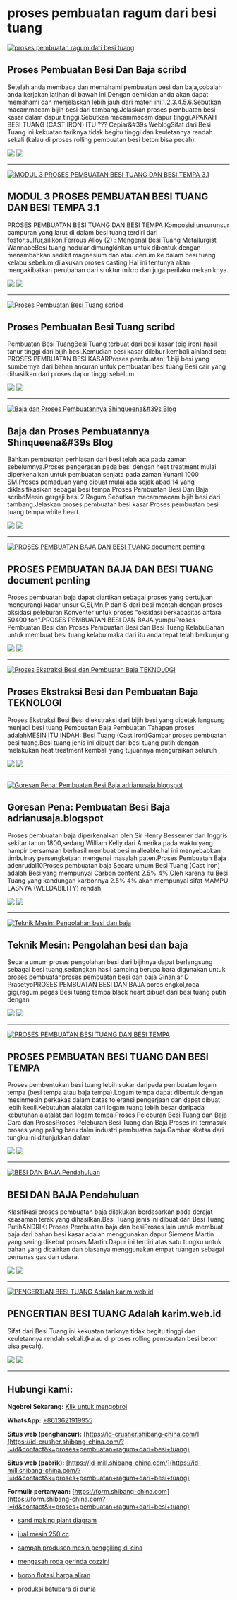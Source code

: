 # proses pembuatan ragum dari besi tuang

<a href="https://swt.shibang-china.com/?l=id&img&k=proses+pembuatan+ragum+dari+besi+tuang" target="_blank">![proses pembuatan ragum dari besi tuang](http://static.shibang-china.com/all-800x300/89.jpg)</a>

## Proses Pembuatan Besi Dan Baja scribd
Setelah anda membaca dan memahami pembuatan besi dan baja,cobalah anda kerjakan latihan di bawah ini.Dengan demikian anda akan dapat memahami dan menjelaskan lebih jauh dari materi ini.1.2.3.4.5.6.Sebutkan macammacam bijih besi dari tambang.Jelaskan proses pembuatan besi kasar dalam dapur tinggi.Sebutkan macammacam dapur tinggi.APAKAH BESI TUANG (CAST IRON) ITU ??? Cepiar&#39s WeblogSifat dari Besi Tuang ini kekuatan tariknya tidak begitu tinggi dan keuletannya rendah sekali (kalau di proses rolling pembuatan besi beton bisa pecah).


<a href="https://whatsapp.shibangsoft.com/WhatsApp.php" target="_blank" title="WhatsApp">![](http://static.shibang-china.com/icon/whatsapp.png)</a> <a href="https://swt.shibang-china.com/?l=id&icon&k=proses+pembuatan+ragum+dari+besi+tuang" target="_blank">![](http://static.shibang-china.com/icon/chat-id.png)</a>

---

<a href="https://swt.shibang-china.com/?l=id&img&k=proses+pembuatan+ragum+dari+besi+tuang" target="_blank">![MODUL 3 PROSES PEMBUATAN BESI TUANG DAN BESI TEMPA 3.1](http://static.shibang-china.com/all-800x300/1201.jpg)</a>

## MODUL 3 PROSES PEMBUATAN BESI TUANG DAN BESI TEMPA 3.1
PROSES PEMBUATAN BESI TUANG DAN BESI TEMPA Komposisi unsurunsur campuran yang larut di dalam besi tuang terdiri dari fosfor,sulfur,silikon,Ferrous Alloy (2) : Mengenal Besi Tuang Metallurgist WannabeBesi tuang nodular dimungkinkan untuk dibentuk dengan menambahkan sedikit magnesium dan atau cerium ke dalam besi tuang kelabu sebelum dilakukan proses casting.Hal ini tentunya akan mengakibatkan perubahan dari sruktur mikro dan juga perilaku mekaniknya.


<a href="https://whatsapp.shibangsoft.com/WhatsApp.php" target="_blank" title="WhatsApp">![](http://static.shibang-china.com/icon/whatsapp.png)</a> <a href="https://swt.shibang-china.com/?l=id&icon&k=proses+pembuatan+ragum+dari+besi+tuang" target="_blank">![](http://static.shibang-china.com/icon/chat-id.png)</a>

---

<a href="https://swt.shibang-china.com/?l=id&img&k=proses+pembuatan+ragum+dari+besi+tuang" target="_blank">![Proses Pembuatan Besi Tuang scribd](http://static.shibang-china.com/all-800x300/1054.jpg)</a>

## Proses Pembuatan Besi Tuang scribd
Pembuatan Besi TuangBesi Tuang terbuat dari besi kasar (pig iron) hasil tanur tinggi dari bijih besi.Kemudian besi kasar dilebur kembali aInland sea: PROSES PEMBUATAN BESI KASARProses pembuatan: 1.biji besi yang sumbernya dari bahan ancuran untuk pembuatan besi tuang Besi cair yang dihasilkan dari proses dapur tinggi sebelum


<a href="https://whatsapp.shibangsoft.com/WhatsApp.php" target="_blank" title="WhatsApp">![](http://static.shibang-china.com/icon/whatsapp.png)</a> <a href="https://swt.shibang-china.com/?l=id&icon&k=proses+pembuatan+ragum+dari+besi+tuang" target="_blank">![](http://static.shibang-china.com/icon/chat-id.png)</a>

---

<a href="https://swt.shibang-china.com/?l=id&img&k=proses+pembuatan+ragum+dari+besi+tuang" target="_blank">![Baja dan Proses Pembuatannya Shinqueena&#39s Blog](http://static.shibang-china.com/all-800x300/378.jpg)</a>

## Baja dan Proses Pembuatannya Shinqueena&#39s Blog
Bahkan pembuatan perhiasan dari besi telah ada pada zaman sebelumnya.Proses pengerasan pada besi dengan heat treatment mulai diperkenalkan untuk pembuatan senjata pada zaman Yunani 1000 SM.Proses pemaduan yang dibuat mulai ada sejak abad 14 yang diklasifikasikan sebagai besi tempa.Proses Pembuatan Besi Dan Baja scribdMesin gergaji besi 2.Ragum Sebutkan macammacam bijih besi dari tambang.Jelaskan proses pembuatan besi kasar Proses pembuatan besi tuang tempa white heart


<a href="https://whatsapp.shibangsoft.com/WhatsApp.php" target="_blank" title="WhatsApp">![](http://static.shibang-china.com/icon/whatsapp.png)</a> <a href="https://swt.shibang-china.com/?l=id&icon&k=proses+pembuatan+ragum+dari+besi+tuang" target="_blank">![](http://static.shibang-china.com/icon/chat-id.png)</a>

---

<a href="https://swt.shibang-china.com/?l=id&img&k=proses+pembuatan+ragum+dari+besi+tuang" target="_blank">![PROSES PEMBUATAN BAJA DAN BESI TUANG document penting](http://static.shibang-china.com/all-800x300/814.jpg)</a>

## PROSES PEMBUATAN BAJA DAN BESI TUANG document penting
Proses pembuatan baja dapat diartikan sebagai proses yang bertujuan mengurangi kadar unsur C,Si,Mn,P dan S dari besi mentah dengan proses oksidasi peleburan.Konventer untuk proses "oksidasi berkapasitas antara 50400 ton".PROSES PEMBUATAN BESI DAN BAJA yumpuProses Pembuatan Besi dan Proses Pembuatan Besi dan Besi Tuang KelabuBahan untuk membuat besi tuang kelabu maka dari itu anda tepat telah berkunjung


<a href="https://whatsapp.shibangsoft.com/WhatsApp.php" target="_blank" title="WhatsApp">![](http://static.shibang-china.com/icon/whatsapp.png)</a> <a href="https://swt.shibang-china.com/?l=id&icon&k=proses+pembuatan+ragum+dari+besi+tuang" target="_blank">![](http://static.shibang-china.com/icon/chat-id.png)</a>

---

<a href="https://swt.shibang-china.com/?l=id&img&k=proses+pembuatan+ragum+dari+besi+tuang" target="_blank">![Proses Ekstraksi Besi dan Pembuatan Baja TEKNOLOGI](http://static.shibang-china.com/all-800x300/617.jpg)</a>

## Proses Ekstraksi Besi dan Pembuatan Baja TEKNOLOGI
Proses Ekstraksi Besi Besi diekstraksi dari bijih besi yang dicetak langsung menjadi besi tuang Pembuatan Baja Pembuatan Tahapan proses adalahMESIN ITU INDAH: Besi Tuang (Cast Iron)Gambar proses pembuatan besi tuang.Besi tuang jenis ini dibuat dari besi tuang putih dengan melakukan heat treatment kembali yang tujuannya menguraikan seluruh


<a href="https://whatsapp.shibangsoft.com/WhatsApp.php" target="_blank" title="WhatsApp">![](http://static.shibang-china.com/icon/whatsapp.png)</a> <a href="https://swt.shibang-china.com/?l=id&icon&k=proses+pembuatan+ragum+dari+besi+tuang" target="_blank">![](http://static.shibang-china.com/icon/chat-id.png)</a>

---

<a href="https://swt.shibang-china.com/?l=id&img&k=proses+pembuatan+ragum+dari+besi+tuang" target="_blank">![Goresan Pena: Pembuatan Besi Baja adrianusaja.blogspot](http://static.shibang-china.com/all-800x300/290.jpg)</a>

## Goresan Pena: Pembuatan Besi Baja adrianusaja.blogspot
Proses pembuatan baja diperkenalkan oleh Sir Henry Bessemer dari Inggris sekitar tahun 1800,sedang William Kelly dari Amerika pada waktu yang hampir bersamaan berhasil membuat besi malleable.hal ini menyebabkan timbulnay persengketaan mengenai masalah paten.Proses Pembuatan Baja adenrudal10Proses pembuatan baja Secara umum Besi Tuang (Cast Iron) adalah Besi yang mempunyai Carbon content 2.5% 4%.Oleh karena itu Besi Tuang yang kandungan karbonnya 2.5% 4% akan mempunyai sifat MAMPU LASNYA (WELDABILITY) rendah.


<a href="https://whatsapp.shibangsoft.com/WhatsApp.php" target="_blank" title="WhatsApp">![](http://static.shibang-china.com/icon/whatsapp.png)</a> <a href="https://swt.shibang-china.com/?l=id&icon&k=proses+pembuatan+ragum+dari+besi+tuang" target="_blank">![](http://static.shibang-china.com/icon/chat-id.png)</a>

---

<a href="https://swt.shibang-china.com/?l=id&img&k=proses+pembuatan+ragum+dari+besi+tuang" target="_blank">![Teknik Mesin: Pengolahan besi dan baja](http://static.shibang-china.com/all-800x300/206.jpg)</a>

## Teknik Mesin: Pengolahan besi dan baja
Secara umum proses pengolahan besi dari bijihnya dapat berlangsung sebagai besi tuang,sedangkan hasil samping berupa bara digunakan untuk proses pembuatanproses pembuatan besi dan baja Ginanjar D PrasetyoPROSES PEMBUATAN BESI DAN BAJA poros engkol,roda gigi,ragum,pegas Besi tuang tempa black heart dibuat dari besi tuang putih dengan


<a href="https://whatsapp.shibangsoft.com/WhatsApp.php" target="_blank" title="WhatsApp">![](http://static.shibang-china.com/icon/whatsapp.png)</a> <a href="https://swt.shibang-china.com/?l=id&icon&k=proses+pembuatan+ragum+dari+besi+tuang" target="_blank">![](http://static.shibang-china.com/icon/chat-id.png)</a>

---

<a href="https://swt.shibang-china.com/?l=id&img&k=proses+pembuatan+ragum+dari+besi+tuang" target="_blank">![PROSES PEMBUATAN BESI TUANG DAN BESI TEMPA](http://static.shibang-china.com/all-800x300/338.jpg)</a>

## PROSES PEMBUATAN BESI TUANG DAN BESI TEMPA
Proses pembentukan besi tuang lebih sukar daripada pembuatan logam tempa (besi tempa atau baja tempa).Logam tempa dapat dibentuk dengan mesinmesin perkakas dalam batas toleransi pengerjaan dan dapat dibuat lebih kecil.Kebutuhan alatalat dari logam tuang lebih besar daripada kebutuhan alatalat dari logam tempa.Proses Peleburan Besi Tuang dan Baja Cara dan ProsesProses Peleburan Besi Tuang dan Baja Proses ini termasuk proses yang paling baru dalm industri pembuatan baja.Gambar sketsa dari tungku ini ditunjukkan dalam


<a href="https://whatsapp.shibangsoft.com/WhatsApp.php" target="_blank" title="WhatsApp">![](http://static.shibang-china.com/icon/whatsapp.png)</a> <a href="https://swt.shibang-china.com/?l=id&icon&k=proses+pembuatan+ragum+dari+besi+tuang" target="_blank">![](http://static.shibang-china.com/icon/chat-id.png)</a>

---

<a href="https://swt.shibang-china.com/?l=id&img&k=proses+pembuatan+ragum+dari+besi+tuang" target="_blank">![BESI DAN BAJA Pendahuluan](http://static.shibang-china.com/all-800x300/732.jpg)</a>

## BESI DAN BAJA Pendahuluan
Klasifikasi proses pembuatan baja dilakukan berdasarkan pada derajat keasaman terak yang dihasilkan.Besi Tuang jenis ini dibuat dari Besi Tuang PutihANDRIK: Proses Pembuatan baja dan besiProses lain untuk membuat baja dari bahan besi kasar adalah menggunakan dapur Siemens Martin yang sering disebut proses Martin.Dapur ini terdiri atas satu tungku untuk bahan yang dicairkan dan biasanya menggunakan empat ruangan sebagai pemanas gas dan udara.


<a href="https://whatsapp.shibangsoft.com/WhatsApp.php" target="_blank" title="WhatsApp">![](http://static.shibang-china.com/icon/whatsapp.png)</a> <a href="https://swt.shibang-china.com/?l=id&icon&k=proses+pembuatan+ragum+dari+besi+tuang" target="_blank">![](http://static.shibang-china.com/icon/chat-id.png)</a>

---

<a href="https://swt.shibang-china.com/?l=id&img&k=proses+pembuatan+ragum+dari+besi+tuang" target="_blank">![PENGERTIAN BESI TUANG Adalah karim.web.id](http://static.shibang-china.com/all-800x300/125.jpg)</a>

## PENGERTIAN BESI TUANG Adalah karim.web.id
Sifat dari Besi Tuang ini kekuatan tariknya tidak begitu tinggi dan keuletannya rendah sekali.(kalau di proses rolling pembuatan besi beton bisa pecah).

<a href="https://whatsapp.shibangsoft.com/WhatsApp.php" target="_blank" title="WhatsApp">![](http://static.shibang-china.com/icon/whatsapp.png)</a> <a href="https://swt.shibang-china.com/?l=id&icon&k=proses+pembuatan+ragum+dari+besi+tuang" target="_blank">![](http://static.shibang-china.com/icon/chat-id.png)</a>

---
## Hubungi kami:

**Ngobrol Sekarang:** [Klik untuk mengobrol](https://swt.shibang-china.com?l=id&contact&k=proses+pembuatan+ragum+dari+besi+tuang)

**WhatsApp:**  [+8613621919955](https://whatsapp.shibangsoft.com/WhatsApp.php)

**Situs web (penghancur):** [https://id-crusher.shibang-china.com/](https://id-crusher.shibang-china.com/?l=id&contact&k=proses+pembuatan+ragum+dari+besi+tuang)

**Situs web (pabrik):** [https://id-mill.shibang-china.com/](https://id-mill.shibang-china.com/?l=id&contact&k=proses+pembuatan+ragum+dari+besi+tuang)

**Formulir pertanyaan:** [https://form.shibang-china.com](https://form.shibang-china.com?l=id&contact&k=proses+pembuatan+ragum+dari+besi+tuang)

* [sand making plant diagram](../40/sand%20making%20plant%20diagram.md)

* [jual mesin 250 cc](../38/jual%20mesin%20250%20cc.md)

* [sampah produsen mesin penggiling di cina](../38/sampah%20produsen%20mesin%20penggiling%20di%20cina.md)

* [mengasah roda gerinda cozzini](../39/mengasah%20roda%20gerinda%20cozzini.md)

* [boron flotasi harga aliran](../33/boron%20flotasi%20harga%20aliran.md)

* [produksi batubara di dunia](../35/produksi%20batubara%20di%20dunia.md)
